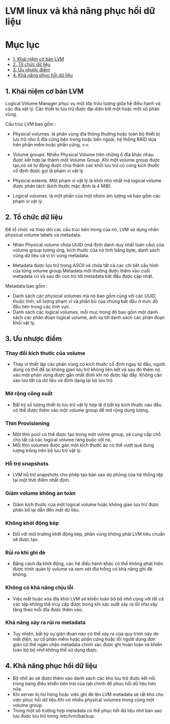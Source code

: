 # LVM linux và khả năng phục hồi dữ liệu

# Mục lục
- [1. Khái niệm cơ bản LVM](#1)  
- [2. Tổ chức dữ liệu](#2)
- [3. Ưu nhược điểm ](#3)
- [4. Khả năng phục hồi dữ liệu](#4)

<a name="1"></a>

## 1. Khái niệm cơ bản LVM
Logical Volume Manager phục vụ một lớp trừu tượng giữa hệ điều hành và các đĩa vật lý. Các thiết bị lưu trữ được đại diện bởi một hoặc một số phân vùng.  

Cấu trúc LVM bao gồm :

- Physical volumes. là phân vùng đĩa thông thường hoặc toàn bộ thiết bị lưu trữ như ổ đĩa cứng bên trong hoặc bên ngoài, hệ thống RAID dựa trên phần mềm hoặc phần cứng, v.v.

- Volume groups.  Nhiều Physical Volume trên những ổ đĩa khác nhau được kết hợp lại thành một Volume Group .Khi một volume group được tạo,nó sẽ tự động được chia thành các khối lưu trữ có cùng kích thước cố định được gọi là phạm vi vật lý.

- Physical extents. Một phạm vi vật lý là khối nhỏ nhất mà logical volume được phân tách (kích thước mặc định là 4 MiB).

- Logical volumes. là một phần của một nhóm âm lượng và bao gồm các phạm vi vật lý.  

<a name="2"></a>  

## 2. Tổ chức dữ liệu

Để tổ chức và theo dõi các cấu trúc bên trong của nó, LVM sử dụng nhãn physical volume labels và metadata.  

- Nhãn Physical volume chứa UUID (mã định danh duy nhất toàn cầu) của volume group tương ứng, kích thước của nó tính bằng byte, danh sách vùng dữ liệu và vị trí vùng metadata.

- Metadata được lưu trữ trong ASCII và chứa tất cả các chi tiết cấu hình của từng volume group.Metadata mới thường được thêm vào cuối metadata cũ và sau đó con trỏ tới metadata bắt đầu được cập nhật.

Metadata bao gồm :

- Danh sách các physical volumes mà nó bao gồm cùng với các UUID, thuộc tính, số lượng phạm vi và phần bù của chúng bắt đầu ở mức độ đầu tiên trong các lĩnh vực.
- Danh sách các logical volumes, mỗi mục trong đó bao gồm một danh sách các phân đoạn logical volume, ánh xạ tới danh sách các phân đoạn khối vật lý.   

<a name="3"></a>

## 3. Ưu nhược điểm 
### Thay đổi kích thước của volume
- Thay vì thiết lập các phân vùng có kích thước cố định ngay từ đầu, người dùng có thể để lại không gian lưu trữ không liên kết và sau đó thêm nó vào một phân vùng được gắn nhất định khi nó được lấp đầy. Không cần sao lưu tất cả dữ liệu và định dạng lại bộ lưu trữ.
### Mở rộng công suất 
- Bất kỳ số lượng thiết bị lưu trữ vật lý hợp lệ ở bất kỳ kích thước nào đều có thể được thêm vào một volume group để mở rộng dung lượng.  
### Thin Provisioning
- Một thin pool có thể được tạo trong một volme group, sẽ cung cấp chỗ cho tất cả các logical volume ràng buộc với nó.
- Mỗi thin volumes được gán một kích thước ảo có thể vượt quá dung lượng trống trên bộ lưu trữ vật lý.
### Hỗ trợ snapshots 
- LVM hỗ trợ snapshots cho phép tạo bản sao dự phòng của hệ thống tệp tại một thời điểm nhất định.  
### Giảm volume không an toàn
- Giảm kích thước của một logical volume hoặc không gian lưu trữ được phân bổ lại dẫn đến mất dữ liệu.
### Không khởi động kép
- Đối với môi trường khởi động kép, phân vùng không phải LVM tiêu chuẩn sẽ được tạo.
### Rủi ro khi ghi đè
- Bằng cách đa khởi động, các hệ điều hành khác có thể không phát hiện được trình quản lý volume và xem xét đĩa trống có khả năng ghi đè không.
###  Không có khả năng chịu lỗi
- Việc mất hoặc xóa đĩa khỏi LVM sẽ khiến toàn bộ bộ nhớ cùng với tất cả các tệp không thể truy cập được trong khi xác suất xảy ra lỗi như vậy tăng theo mỗi đĩa được thêm vào.  
### Khả năng xảy ra rủi ro metadata
- Tuy nhiên, bất kỳ sự gián đoạn nào có thể xảy ra của quy trình này do mất điện, sự cố phần mềm hoặc phần cứng hoặc lỗi người dùng đơn giản có thể ngăn chặn metadata chính xác được ghi hoàn toàn và khiến toàn bộ bộ nhớ không thể sử dụng được.

<a name="4"></a>

## 4. Khả năng phục hồi dữ liệu 
- Bộ nhớ ảo sẽ được thêm vào danh sách các kho lưu trữ được kết nối trong bảng điều khiển bên trái của tab chính để phục hồi dữ liệu hơn nữa. 
- Khi server bị hư hỏng hoặc việc ghi đè lên LVM metadata sẽ rất khó cho việc phục hồi dữ liệu.Khi có nhiều physical volumes trong cùng một volume group.
- Trong một số trường hợp metadata có thể phục hồi dữ liệu nhờ bản sao lưu được lưu trữ trong /etc/lvm/backup.
